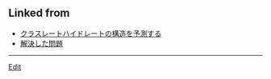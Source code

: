 ## Linked from

* [クラスレートハイドレートの構造を予測する](クラスレートハイドレートの構造を予測する.md)
* [解決した問題](解決した問題.md)


----
[Edit](https://github.com/vitroid/vitroid.github.io/blob/master/MD/ハイドレート.md)
